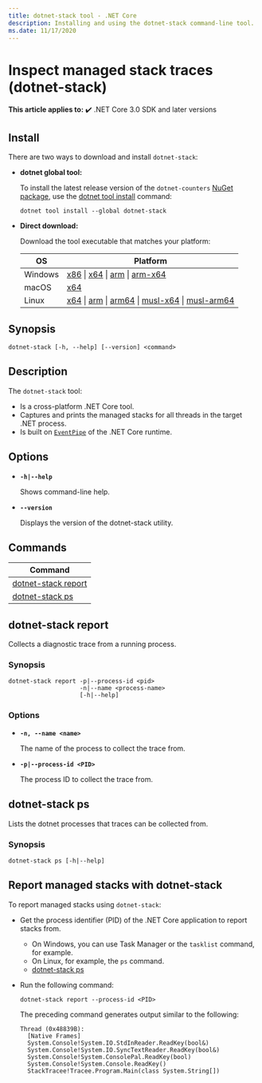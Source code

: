 ```yaml
---
title: dotnet-stack tool - .NET Core
description: Installing and using the dotnet-stack command-line tool.
ms.date: 11/17/2020
---
```

# Inspect managed stack traces (dotnet-stack)

**This article applies to:** ✔️ .NET Core 3.0 SDK and later versions

## Install

There are two ways to download and install `dotnet-stack`:

- **dotnet global tool:**

  To install the latest release version of the `dotnet-counters` [NuGet package](https://www.nuget.org/packages/dotnet-stack), use the [dotnet tool install](../tools/dotnet-tool-install.md) command:

  ```dotnetcli
  dotnet tool install --global dotnet-stack
  ```

- **Direct download:**

  Download the tool executable that matches your platform:

  | OS  | Platform |
  | --- | -------- |
  | Windows | [x86](https://aka.ms/dotnet-stack/win-x86) \| [x64](https://aka.ms/dotnet-stack/win-x64) \| [arm](https://aka.ms/dotnet-stack/win-arm) \| [arm-x64](https://aka.ms/dotnet-stack/win-arm64) |
  | macOS   | [x64](https://aka.ms/dotnet-stack/osx-x64) |
  | Linux   | [x64](https://aka.ms/dotnet-stack/linux-x64) \| [arm](https://aka.ms/dotnet-stack/linux-arm) \| [arm64](https://aka.ms/dotnet-stack/linux-arm64) \| [musl-x64](https://aka.ms/dotnet-stack/linux-musl-x64) \| [musl-arm64](https://aka.ms/dotnet-stack/linux-musl-arm64) |


## Synopsis

```console
dotnet-stack [-h, --help] [--version] <command>
```

## Description

The `dotnet-stack` tool:

* Is a cross-platform .NET Core tool.
* Captures and prints the managed stacks for all threads in the target .NET process.
* Is built on [`EventPipe`](./eventpipe.md) of the .NET Core runtime.

## Options

- **`-h|--help`**

  Shows command-line help.

- **`--version`**

  Displays the version of the dotnet-stack utility.

## Commands

| Command                                                   |
|-----------------------------------------------------------|
| [dotnet-stack report](#dotnet-stack-report)               |
| [dotnet-stack ps](#dotnet-stack-ps)                       |

## dotnet-stack report

Collects a diagnostic trace from a running process.

### Synopsis

```console
dotnet-stack report -p|--process-id <pid>
                    -n|--name <process-name>
                    [-h|--help]
```

### Options

- **`-n, --name <name>`**

  The name of the process to collect the trace from.

- **`-p|--process-id <PID>`**

  The process ID to collect the trace from.

## dotnet-stack ps

 Lists the dotnet processes that traces can be collected from.

### Synopsis

```console
dotnet-stack ps [-h|--help]
```

## Report managed stacks with dotnet-stack

To report managed stacks using `dotnet-stack`:

- Get the process identifier (PID) of the .NET Core application to report stacks from.

  - On Windows, you can use Task Manager or the `tasklist` command, for example.
  - On Linux, for example, the `ps` command.
  - [dotnet-stack ps](#dotnet-stack-ps)

- Run the following command:

  ```console
  dotnet-stack report --process-id <PID>
  ```

  The preceding command generates output similar to the following:

  ```console
  Thread (0x48839B):
    [Native Frames]
    System.Console!System.IO.StdInReader.ReadKey(bool&)
    System.Console!System.IO.SyncTextReader.ReadKey(bool&)
    System.Console!System.ConsolePal.ReadKey(bool)
    System.Console!System.Console.ReadKey()
    StackTracee!Tracee.Program.Main(class System.String[])
  ```
